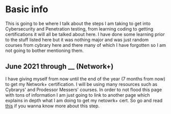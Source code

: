 # Basic info
This is going to be where I talk about the steps I am taking to get into Cybersecurity and Penetration testing, from learning coding to getting certifications it will all be talked about here. I have done some learning prior to the stuff listed here but it was nothing major and was just random courses from cybrary here and there many of which I have forgotten so I am not going to bother mentioning them. 

## June 2021 through __ (Network+)
I have giving myself from now until the end of the year (7 months from now) to get my Network+ certification. I will be using many resources such as Cybrarys' and Prodessor Messers' courses. In order to not flood this page with tons of information I am just going to link to another page which explains in depth what I am doing to get my netowrk+ cert. So go and read [this](https://github.com/HiroNewf/Network-Plus) if you wanna know more about this step. 
